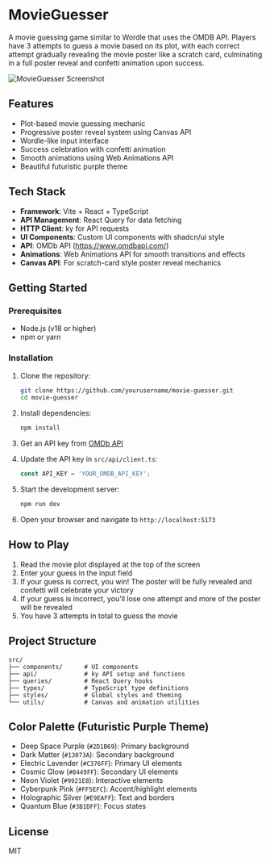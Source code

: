 # MovieGuesser

A movie guessing game similar to Wordle that uses the OMDB API. Players have 3 attempts to guess a movie based on its plot, with each correct attempt gradually revealing the movie poster like a scratch card, culminating in a full poster reveal and confetti animation upon success.

![MovieGuesser Screenshot](screenshot.png)

## Features

- Plot-based movie guessing mechanic
- Progressive poster reveal system using Canvas API
- Wordle-like input interface
- Success celebration with confetti animation
- Smooth animations using Web Animations API
- Beautiful futuristic purple theme

## Tech Stack

- **Framework**: Vite + React + TypeScript
- **API Management**: React Query for data fetching
- **HTTP Client**: ky for API requests
- **UI Components**: Custom UI components with shadcn/ui style
- **API**: OMDb API (https://www.omdbapi.com/)
- **Animations**: Web Animations API for smooth transitions and effects
- **Canvas API**: For scratch-card style poster reveal mechanics

## Getting Started

### Prerequisites

- Node.js (v18 or higher)
- npm or yarn

### Installation

1. Clone the repository:
   ```bash
   git clone https://github.com/yourusername/movie-guesser.git
   cd movie-guesser
   ```

2. Install dependencies:
   ```bash
   npm install
   ```

3. Get an API key from [OMDb API](https://www.omdbapi.com/apikey.aspx)

4. Update the API key in `src/api/client.ts`:
   ```typescript
   const API_KEY = 'YOUR_OMDB_API_KEY';
   ```

5. Start the development server:
   ```bash
   npm run dev
   ```

6. Open your browser and navigate to `http://localhost:5173`

## How to Play

1. Read the movie plot displayed at the top of the screen
2. Enter your guess in the input field
3. If your guess is correct, you win! The poster will be fully revealed and confetti will celebrate your victory
4. If your guess is incorrect, you'll lose one attempt and more of the poster will be revealed
5. You have 3 attempts in total to guess the movie

## Project Structure

```
src/
├── components/      # UI components
├── api/             # ky API setup and functions
├── queries/         # React Query hooks
├── types/           # TypeScript type definitions
├── styles/          # Global styles and theming
└── utils/           # Canvas and animation utilities
```

## Color Palette (Futuristic Purple Theme)

- Deep Space Purple (`#2D1B69`): Primary background
- Dark Matter (`#13073A`): Secondary background
- Electric Lavender (`#C376FF`): Primary UI elements
- Cosmic Glow (`#8449FF`): Secondary UI elements
- Neon Violet (`#9921E8`): Interactive elements
- Cyberpunk Pink (`#FF5EFC`): Accent/highlight elements
- Holographic Silver (`#E9EAFF`): Text and borders
- Quantum Blue (`#3B1DFF`): Focus states

## License

MIT
